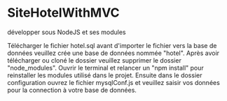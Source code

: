 # SiteHotelWithMVC
développer sous NodeJS et ses modules

Télécharger le fichier hotel.sql avant d'importer le fichier vers la base de données veuillez crée une base de données nommée "hotel".
Après avoir télécharger ou cloné le dossier veuillez supprimer le dossier "node_modules".
Ouvrir le terminal et relancer un "npm install" pour reinstaller les modules utilisé dans le projet.
Ensuite dans le dossier configuration ouvrez le fichier mysqlConf.js et veuillez saisir vos données pour la connection à votre base de données.
